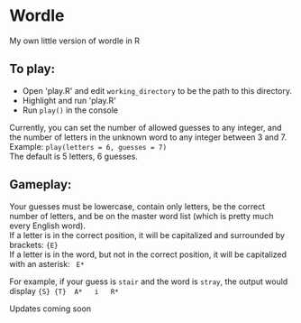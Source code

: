 # Wordle
My own little version of wordle in R

## To play:
* Open 'play.R' and edit `working_directory` to be the path to this directory.
* Highlight and run 'play.R'
* Run `play()` in the console

Currently, you can set the number of allowed guesses to any integer, and the number of letters in the unknown word to any integer between 3 and 7.  
Example: `play(letters = 6, guesses = 7)`  
The default is 5 letters, 6 guesses.

## Gameplay:
Your guesses must be lowercase, contain only letters, be the correct number of letters, and be on the master word list (which is pretty much every English word).  
If a letter is in the correct position, it will be capitalized and surrounded by brackets: `{E}`  
If a letter is in the word, but not in the correct position, it will be capitalized with an asterisk: ` E*`

For example, if your guess is `stair` and the word is `stray`, the output would display `{S} {T}  A*   i   R*`





Updates coming soon
